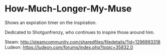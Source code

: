 # How-Much-Longer-My-Muse

Shows an expiration timer on the inspiration.

Dedicated to Shotgunfrenzy, who continues to inspire those around him.

Steam: http://steamcommunity.com/sharedfiles/filedetails/?id=1296993318  
Ludeon: https://ludeon.com/forums/index.php?topic=35832.0